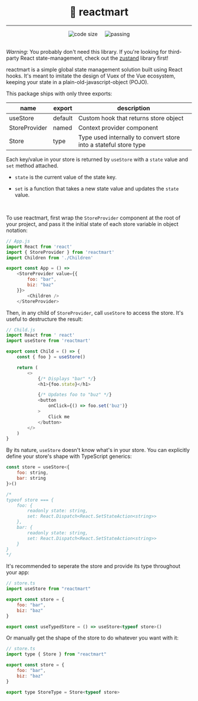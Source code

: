 <h1 align='center'> 🛒 reactmart</h1>

---
<div align='center'>
<img src='https://img.shields.io/github/languages/code-size/givensuman/reactmart' alt='code size' /> 
&nbsp;
&nbsp;
<img src='https://img.shields.io/badge/build-passing-success' alt='passing' />
</div>
<br />

_Warning_: You probably don't need this library. If you're looking for third-party React state-management, check out the [zustand](https://www.npmjs.com/package/zustand) library first!

reactmart is a simple global state management solution built using React hooks. It's meant to imitate the design of Vuex of the Vue ecosystem, keeping your state in a plain-old-javascript-object (POJO).

This package ships with only three exports:

|name	|export |description   	|
|---	|---	|---	|
|useStore   	|default   	|Custom hook that returns store object   	|
|StoreProvider  |named   	|Context provider component   	|
|Store   |type   |  Type used internally to convert store into a stateful store type

Each key/value in your store is returned by `useStore` with a `state` value and `set` method attached.

- `state` is the current value of the state key.

- `set` is a function that takes a new state value and updates the `state` value.

<br />

To use reactmart, first wrap the `StoreProvider` component at the root of your project, and pass it the initial state of each store variable in object notation:
```js
// App.js
import React from 'react'
import { StoreProvider } from 'reactmart'
import Children from './Children'

export const App = () => 
    <StoreProvider value={{
        foo: "bar",
        biz: "baz"
    }}>
        <Children />
    </StoreProvider>
```
Then, in any child of `StoreProvider`, call `useStore` to access the store. It's useful to destructure the result:
```js
// Child.js
import React from ' react'
import useStore from 'reactmart'

export const Child = () => {
    const { foo } = useStore()

    return (
        <>
            {/* Displays "bar" */}
            <h1>{foo.state}</h1>

            {/* Updates foo to "buz" */}
            <button 
                onClick={() => foo.set('buz')}
            >
                Click me
            </button>
        </>
    )
}
```
By its nature, `useStore` doesn't know what's in your store. You can explicitly define your store's shape with TypeScript generics:
```js
const store = useStore<{
    foo: string,
    bar: string
}>()

/*
typeof store === {
    foo: {
        readonly state: string,
        set: React.Dispatch<React.SetStateAction<string>>
    },
    bar: {
        readonly state: string,
        set: React.Dispatch<React.SetStateAction<string>>
    }
}
*/
```

It's recommended to seperate the store and provide its type throughout your app:
```js
// store.ts
import useStore from "reactmart"

export const store = {
    foo: "bar",
    biz: "baz"
}

export const useTypedStore = () => useStore<typeof store>()
```
Or manually get the shape of the store to do whatever you want with it:
```js
// store.ts
import type { Store } from "reactmart"

export const store = {
    foo: "bar",
    biz: "baz"
}

export type StoreType = Store<typeof store>
```
<br />